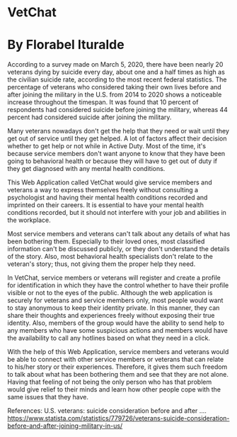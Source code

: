 # VetChat
# By Florabel Ituralde

According to a survey made on March 5, 2020, there have been nearly 20 veterans dying by suicide every day, about one and a half times as high as the civilian suicide rate, according to the most recent federal statistics. 
The percentage of veterans who considered taking their own lives before and after joining the military in the U.S. from 2014 to 2020 shows a noticeable increase throughout the timespan. It was found that 10 percent of respondents had considered suicide before joining the military, whereas 44 percent had considered suicide after joining the military.

Many veterans nowadays don't get the help that they need or wait until they get out of service until they get helped. A lot of factors affect their decision whether to get help or not while in Active Duty. 
Most of the time, it's because service members don't want anyone to know that they have been going to behavioral health or because they will have to get out of duty if they get diagnosed with any mental health conditions.

This Web Application called VetChat would give service members and veterans a way to express themselves freely without consulting a psychologist and having their mental health conditions recorded and imprinted on their careers. It is essential to have your mental health conditions recorded, but it should not interfere with your job and abilities in the workplace.

Most service members and veterans can't talk about any details of what has been bothering them. Especially to their loved ones, most classified information can't be discussed publicly, or they don't understand the details of the story. Also, most behavioral health specialists don't relate to the veteran's story; thus, not giving them the proper help they need.

In VetChat, service members or veterans will register and create a profile for identification in which they have the control whether to have their profile visible or not to the eyes of the public. Although the web application is securely for veterans and service members only, most people would want to stay anonymous to keep their identity private. In this manner, they can share their thoughts and experiences freely without exposing their true identity. Also, members of the group would have the ability to send help to any members who have some suspicious actions and members would have the availability to call any hotlines based on what they need in a click.

With the help of this Web Application, service members and veterans would be able to connect with other service members or veterans that can relate to his/her story or their experiences. Therefore, it gives them such freedom to talk about what has been bothering them and see that they are not alone. Having that feeling of not being the only person who has that problem would give relief to their minds and learn how other people cope with the same issues that they have.


References:
U.S. veterans: suicide consideration before and after .... https://www.statista.com/statistics/779726/veterans-suicide-consideration-before-and-after-joining-military-in-us/
	
